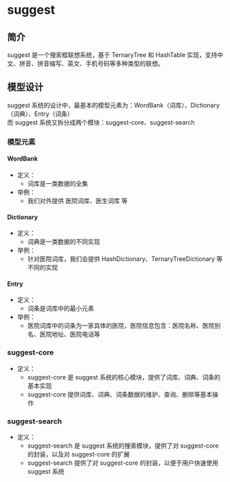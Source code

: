 # suggest


## 简介
suggest 是一个搜索框联想系统，基于 TernaryTree 和 HashTable 实现，支持中文、拼音、拼音缩写、英文、手机号码等多种类型的联想。

## 模型设计
suggest 系统的设计中，最基本的模型元素为：WordBank（词库）、Dictionary（词典）、Entry（词条）   
而 suggest 系统又拆分成两个模块：suggest-core、suggest-search
 
### 模型元素
#### WordBank
- 定义：
  - 词库是一类数据的全集
- 举例：
  - 我们对外提供 医院词库、医生词库 等

#### Dictionary
- 定义：
  - 词典是一类数据的不同实现
- 举例：
  - 针对医院词库，我们会提供 HashDictionary、TernaryTreeDictionary 等不同的实现

#### Entry
- 定义：
  - 词条是词库中的最小元素
- 举例：
  - 医院词库中的词条为一家具体的医院，医院信息包含：医院名称、医院别名、医院地址、医院电话等


### suggest-core
- 定义：
  - suggest-core 是 suggest 系统的核心模块，提供了词库、词典、词条的基本实现
  - suggest-core 提供词库、词典、词条数据的维护、查询、删除等基本操作

### suggest-search
- 定义：
  - suggest-search 是 suggest 系统的搜索模块，提供了对 suggest-core 的封装，以及对 suggest-core 的扩展
  - suggest-search 提供了对 suggest-core 的封装，以便于用户快速使用 suggest 系统
